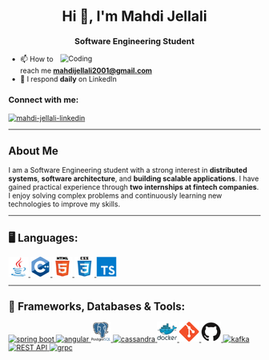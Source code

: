 <h1 align="center">Hi 👋, I'm Mahdi Jellali</h1>
<h3 align="center">Software Engineering Student</h3>
<img align="right" alt="Coding" width="400" src="https://miro.medium.com/v2/resize:fit:1360/1*zVnWJtyGOX_kUIDm6ccCfQ.gif">

- 📫 How to reach me **mahdijellali2001@gmail.com**  
- 💬 I respond **daily** on LinkedIn  

<h3 align="left">Connect with me:</h3>
<p align="left">
  <a href="https://www.linkedin.com/in/mahdi-jellali-849858285/" target="_blank">
    <img align="center" src="https://raw.githubusercontent.com/rahuldkjain/github-profile-readme-generator/master/src/images/icons/Social/linked-in-alt.svg" alt="mahdi-jellali-linkedin" height="30" width="40" />
  </a>
</p>

---

## About Me
I am a Software Engineering student with a strong interest in **distributed systems**, **software architecture**, and **building scalable applications**. I have gained practical experience through **two internships at fintech companies**. I enjoy solving complex problems and continuously learning new technologies to improve my skills.

---

## 🖥️ Languages:
<p align="left">
  <a href="https://www.java.com" target="_blank" rel="noreferrer">
    <img src="https://raw.githubusercontent.com/devicons/devicon/master/icons/java/java-original.svg" alt="java" width="40" height="40"/>
  </a> 
  <a href="https://www.w3schools.com/cpp/" target="_blank" rel="noreferrer">
    <img src="https://raw.githubusercontent.com/devicons/devicon/master/icons/cplusplus/cplusplus-original.svg" alt="cplusplus" width="40" height="40"/>
  </a>
  <a href="https://www.w3.org/html/" target="_blank" rel="noreferrer">
    <img src="https://raw.githubusercontent.com/devicons/devicon/master/icons/html5/html5-original-wordmark.svg" alt="html5" width="40" height="40"/>
  </a> 
  <a href="https://www.w3schools.com/css/" target="_blank" rel="noreferrer">
    <img src="https://raw.githubusercontent.com/devicons/devicon/master/icons/css3/css3-original-wordmark.svg" alt="css3" width="40" height="40"/>
  </a>
  <a href="https://www.typescriptlang.org/" target="_blank" rel="noreferrer">
    <img src="https://raw.githubusercontent.com/devicons/devicon/master/icons/typescript/typescript-original.svg" alt="typescript" width="40" height="40"/>
  </a>
</p>

---

## 🔧 Frameworks, Databases & Tools:
<p align="left">
  <!-- Frameworks -->
  <a href="https://spring.io/" target="_blank" rel="noreferrer">
    <img src="https://www.vectorlogo.zone/logos/springio/springio-icon.svg" alt="spring boot" width="40" height="40"/>
  </a>
  <a href="https://angular.io" target="_blank" rel="noreferrer">
    <img src="https://angular.io/assets/images/logos/angular/angular.svg" alt="angular" width="40" height="40"/>
  </a>
  
  <!-- Databases -->
  <a href="https://www.postgresql.org" target="_blank" rel="noreferrer">
    <img src="https://raw.githubusercontent.com/devicons/devicon/master/icons/postgresql/postgresql-original-wordmark.svg" alt="postgresql" width="40" height="40"/>
  </a> 
  <a href="https://cassandra.apache.org/" target="_blank" rel="noreferrer">
    <img src="https://raw.githubusercontent.com/marwin1991/profile-technology-icons/refs/heads/main/icons/cassandra.png" alt="cassandra" width="40" height="40"/>
  </a>

  <!-- Tools -->
  <a href="https://www.docker.com/" target="_blank" rel="noreferrer">
    <img src="https://raw.githubusercontent.com/devicons/devicon/master/icons/docker/docker-original-wordmark.svg" alt="docker" width="40" height="40"/>
  </a>
  <a href="https://git-scm.com/" target="_blank" rel="noreferrer">
    <img src="https://raw.githubusercontent.com/devicons/devicon/master/icons/git/git-original.svg" alt="git" width="40" height="40"/>
  </a>
  <a href="https://github.com/" target="_blank" rel="noreferrer">
    <img src="https://raw.githubusercontent.com/devicons/devicon/master/icons/github/github-original.svg" alt="github" width="40" height="40"/>
  </a>
  <a href="https://kafka.apache.org/" target="_blank" rel="noreferrer">
    <img src="https://upload.wikimedia.org/wikipedia/commons/0/0a/Apache_kafka-icon.svg" alt="kafka" width="40" height="40"/>
  </a>
  <a href="https://restfulapi.net/" target="_blank" rel="noreferrer">
    <img src="https://www.vectorlogo.zone/logos/getpostman/getpostman-icon.svg" alt="REST API" width="40" height="40"/>
  </a>
  <a href="https://grpc.io/" target="_blank" rel="noreferrer">
    <img src="https://www.vectorlogo.zone/logos/grpcio/grpcio-icon.svg" alt="grpc" width="40" height="40"/>
  </a>
</p>
